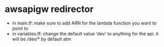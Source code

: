 # awsapigw redirector

- in main.tf: make sure to add ARN for the lambda function you want to point to
- in variables.tf: change the default value 'dev' to anything for the api. it will be /dev/* by default atm
